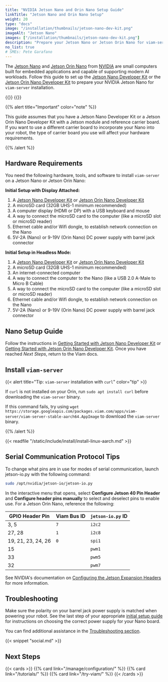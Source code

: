 ```yaml
---
title: "NVIDIA Jetson Nano and Orin Nano Setup Guide"
linkTitle: "Jetson Nano and Orin Nano Setup"
weight: 20
type: "docs"
image: "/installation/thumbnails/jetson-nano-dev-kit.png"
imageAlt: "Jetson Nano"
images: ["/installation/thumbnails/jetson-nano-dev-kit.png"]
description: "Prepare your Jetson Nano or Jetson Orin Nano for viam-server installation."
no_list: true
# SMEs: Pete Garafano
---
```


The [Jetson Nano](https://developer.nvidia.com/embedded/jetson-nano) and [Jetson Orin Nano](https://www.nvidia.com/en-us/autonomous-machines/embedded-systems/jetson-orin) from [NVIDIA](https://www.nvidia.com/) are small computers built for embedded applications and capable of supporting modern AI workloads.
Follow this guide to set up the [Jetson Nano Developer Kit](https://developer.nvidia.com/embedded/jetson-nano-developer-kit) or the [Jetson Orin Nano Developer Kit](https://developer.nvidia.com/embedded/jetson-agx-orin-developer-kit) to prepare your NVIDIA Jetson Nano for `viam-server` installation.

<div class="td-max-width-on-larger-screens text-center">
{{<imgproc src="installation/thumbnails/jetson-nano-dev-kit.png" resize="200x" alt="The front of the NVIDIA Jetson Nano single-board computer development kit.">}}
{{<imgproc src="installation/thumbnails/jetson-orin-nano.jpeg" resize="200x" alt="The front of the NVIDIA Jetson Orin Nano single-board computer development kit.">}}
</div>

{{% alert title="Important" color="note" %}}

This guide assumes that you have a Jetson Nano Developer Kit or a Jetson Orin Nano Developer Kit with a Jetson module and reference carrier board.
If you want to use a different carrier board to incorporate your Nano into your robot, the type of carrier board you use will affect your hardware requirements.

{{% /alert %}}

## Hardware Requirements

You need the following hardware, tools, and software to install `viam-server` on a Jetson Nano or Jetson Orin Nano:

**Initial Setup with Display Attached:**

1. A [Jetson Nano Developer Kit](https://developer.nvidia.com/embedded/jetson-nano-developer-kit) or [Jetson Orin Nano Developer Kit](https://developer.nvidia.com/embedded/jetson-agx-orin-developer-kit)
2. A microSD card (32GB UHS-1 minimum recommended)
3. A computer display (HDMI or DP) with a USB keyboard and mouse
4. A way to connect the microSD card to the computer (like a microSD slot or microSD reader)
5. Ethernet cable and/or Wifi dongle, to establish network connection on the Nano
6. 5V-2A (Nano) or 9-19V (Orin Nano) DC power supply with barrel jack connector

**Initial Setup in Headless Mode:**

1. A [Jetson Nano Developer Kit](https://developer.nvidia.com/embedded/jetson-nano-developer-kit) or [Jetson Orin Nano Developer Kit](https://developer.nvidia.com/embedded/jetson-agx-orin-developer-kit)
2. A microSD card (32GB UHS-1 minimum recommended)
3. An internet-connected computer
4. A way to connect the computer to the Nano (like a USB 2.0 A-Male to Micro B Cable)
5. A way to connect the microSD card to the computer (like a microSD slot or microSD reader)
6. Ethernet cable and/or Wifi dongle, to establish network connection on the Nano
7. 5V-2A (Nano) or 9-19V (Orin Nano) DC power supply with barrel jack connector

## Nano Setup Guide

Follow the instructions in [Getting Started with Jetson Nano Developer Kit](https://developer.nvidia.com/embedded/learn/get-started-jetson-nano-devkit) or [Getting Started with Jetson Orin Nano Developer Kit](https://developer.nvidia.com/embedded/learn/get-started-jetson-orin-nano-devkit).
Once you have reached _Next Steps_, return to the Viam docs.

## Install `viam-server`

{{< alert title="Tip: <code>viam-server</code> installation with <code>curl</code>" color="tip" >}}

If `curl` is not installed on your Orin, run `sudo apt install curl` before downloading the `viam-server` binary.

If this command fails, try using `wget https://storage.googleapis.com/packages.viam.com/apps/viam-server/viam-server-stable-aarch64.AppImage` to download the `viam-server` binary.

{{% /alert %}}

{{< readfile "/static/include/install/install-linux-aarch.md" >}}

## Serial Communication Protocol Tips

To change what pins are in use for modes of serial communication, launch <file>jetson-io.py</file> with the following command:

``` sh { class="command-line" data-prompt="$"}
sudo /opt/nvidia/jetson-io/jetson-io.py
```

In the interactive menu that opens, select **Configure Jetson 40 Pin Header** and **Configure header pins manually** to select and deselect pins to enable use.
For a Jetson Orin Nano, reference the following:

<!-- prettier-ignore -->
GPIO Header Pin | Viam Bus ID | `jetson-io.py` ID
---------------| ----------- | -----------------
3, 5 | `7` | `i2c2`
27, 28 | `1` | `i2c8`
19, 21, 23, 24, 26 | `0` | `spi1`
15 | | `pwm1`
33 | | `pwm5`
32 | | `pwm7`

See NVIDIA's documentation on [Configuring the Jetson Expansion Headers](https://docs.nvidia.com/jetson/archives/r35.1/DeveloperGuide/text/HR/ConfiguringTheJetsonExpansionHeaders.html) for more information.

## Troubleshooting

Make sure the polarity on your barrel jack power supply is matched when powering your robot.
See the last step of your appropriate [initial setup guide](#hardware-requirements) for instructions on choosing the correct power supply for your Nano board.

You can find additional assistance in the [Troubleshooting section](/appendix/troubleshooting/).

{{< snippet "social.md" >}}

## Next Steps

{{< cards >}}
{{% card link="/manage/configuration/" %}}
{{% card link="/tutorials/" %}}
{{% card link="/try-viam/" %}}
{{< /cards >}}
